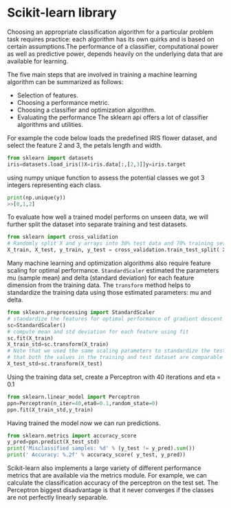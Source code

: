 # Scikit-learn library

Choosing an appropriate classification algorithm for a particular problem task requires practice: each algorithm has its own quirks and is based on certain assumptions.The performance of a classifier, computational power as well as predictive power, depends heavily on the underlying data that are available for learning. 

The five main steps that are involved in training a machine learning algorithm can be summarized as follows:

* Selection of features.
* Choosing a performance metric.
* Choosing a classifier and optimization algorithm.
* Evaluating the performance The sklearn api offers a lot of classifier algorithms and utilities. 

For example the code below loads the predefined IRIS flower dataset, and select the feature 2 and 3, the petals length and width. 

```python
from sklearn import datasets
iris=datasets.load_iris()X=iris.data[:,[2,3]]y=iris.target
```

using numpy unique function to assess the potential classes we got 3 integers representing each class.

```python
print(np.unique(y))
>>[0,1,2]
```

To evaluate how well a trained model performs on unseen data, we will further split the dataset into separate training and test datasets.

```python
from sklearn import cross_validation
# Randomly split X and y arrays into 30% test data and 70% training set 
X_train, X_test, y_train, y_test = cross_validation.train_test_split( X, y, test_size = 0.3, random_state = 0)
```

Many machine learning and optimization algorithms also require feature scaling for optimal performance. `StandardScaler` estimated the parameters mu (sample mean) and delta (standard deviation) for each feature dimension from the training data. The `transform` method helps to standardize the training data using those estimated parameters: mu and delta.  

```python
from sklearn.preprocessing import StandardScaler
# standardize the features for optimal performance of gradient descent
sc=StandardScaler()
# compute mean and std deviation for each feature using fit
sc.fit(X_train)
X_train_std=sc.transform(X_train)
# Note that we used the same scaling parameters to standardize the test set so 
# that both the values in the training and test dataset are comparable to each other.
X_test_std=sc.transform(X_test)
```


Using the training data set, create a Perceptron with 40 iterations and eta = 0.1

```python
from sklearn.linear_model import Perceptron
ppn=Perceptron(n_iter=40,eta0=0.1,random_state=0)
ppn.fit(X_train_std,y_train)
```

Having trained the model now we can run predictions.

```python
from sklearn.metrics import accuracy_score
y_pred=ppn.predict(X_test_std)
print('Misclassified samples: %d' % (y_test != y_pred).sum())
print(' Accuracy: %.2f' % accuracy_score( y_test, y_pred))
```

Scikit-learn also implements a large variety of different performance metrics that are available via the metrics module. For example, we can calculate the classification accuracy of the perceptron on the test set. The Perceptron biggest disadvantage is that it never converges if the classes are not perfectly linearly separable.